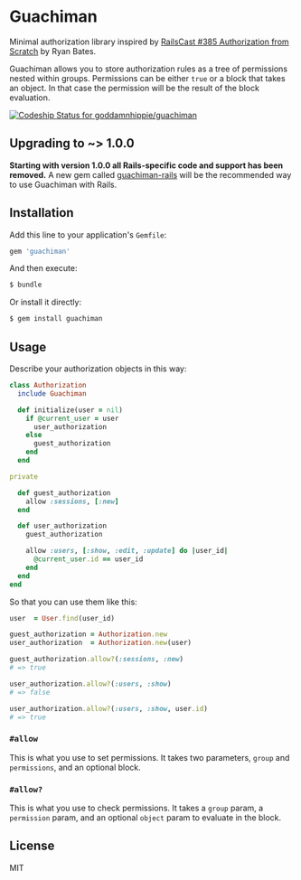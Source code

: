 Guachiman
=========

Minimal authorization library inspired by [RailsCast #385 Authorization from Scratch][1] by Ryan Bates.

Guachiman allows you to store authorization rules as a tree of permissions nested within groups.
Permissions can be either `true` or a block that takes an object. In that case the permission will
be the result of the block evaluation.

[![Codeship Status for goddamnhippie/guachiman][2]][3]

[1]: http://railscasts.com/episodes/385-authorization-from-scratch-part-1
[2]: https://www.codeship.io/projects/f3a90030-f43c-0131-65bd-5a054a318c0e/status
[3]: https://www.codeship.io/projects/28071


Upgrading to ~> 1.0.0
---------------------

**Starting with version 1.0.0 all Rails-specific code and support has been removed.**
A new gem called [guachiman-rails][4] will be the recommended way to use Guachiman with Rails.

[4]: https://github.com/goddamnhippie/guachiman-rails


Installation
------------

Add this line to your application's `Gemfile`:

```ruby
gem 'guachiman'
```

And then execute:

```bash
$ bundle
```

Or install it directly:

```bash
$ gem install guachiman
```


Usage
-----

Describe your authorization objects in this way:

```ruby
class Authorization
  include Guachiman

  def initialize(user = nil)
    if @current_user = user
      user_authorization
    else
      guest_authorization
    end
  end

private

  def guest_authorization
    allow :sessions, [:new]
  end

  def user_authorization
    guest_authorization

    allow :users, [:show, :edit, :update] do |user_id|
      @current_user.id == user_id
    end
  end
end
```

So that you can use them like this:

```ruby
user  = User.find(user_id)

guest_authorization = Authorization.new
user_authorization  = Authorization.new(user)

guest_authorization.allow?(:sessions, :new)
# => true

user_authorization.allow?(:users, :show)
# => false

user_authorization.allow?(:users, :show, user.id)
# => true
```

### `#allow`

This is what you use to set permissions. It takes two parameters, `group` and `permissions`, and an optional block.

### `#allow?`

This is what you use to check permissions. It takes a `group` param, a `permission` param, and an optional `object`
param to evaluate in the block.


License
-------

MIT
